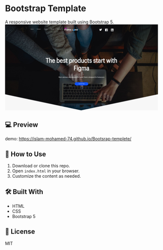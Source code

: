 # Bootstrap Template

A responsive website template built using Bootstrap 5.
![preview](./image.jpg)
## 💻 Preview
demo: https://islam-mohamed-74.github.io/Bootsrap-templete/

## 🚀 How to Use

1. Download or clone this repo.
2. Open `index.html` in your browser.
3. Customize the content as needed.

## 🛠️ Built With

- HTML
- CSS
- Bootstrap 5

## 📄 License

MIT

